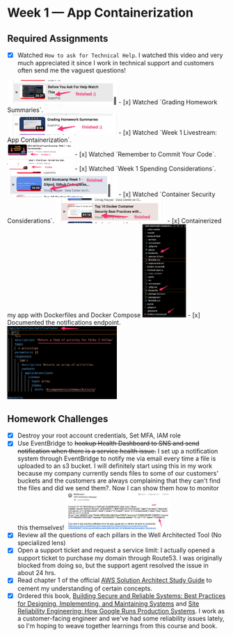 # Week 1 — App Containerization

## Required Assignments
- [x] Watched `How to ask for Technical Help`. I watched this video and very much appreciated it since I work in technical support and customers often send me the vaguest questions!<br>
<img src="/journal/images/week1-technical-help.png"  width=50% height=50%>
- [x] Watched `Grading Homework Summaries`.<br> <img src="/journal/images/week1-grading.png"  width=50% height=50%>
- [x] Watched `Week 1 Livestream: App Containerization`.<br> <img src="/journal/images/week1-livestream.png"  width=30% height=30%>
- [x] Watched `Remember to Commit Your Code`. <img src="/journal/images/week1-commit-code.png"  width=30% height=30%> 
- [x] Watched `Week 1 Spending Considerations`. <img src="/journal/images/week1-spending.png"  width=50% height=50%>
- [x] Watched `Container Security Considerations`. <img src="/journal/images/week1-container-security.png"  width=50% height=50%>
- [x] Containerized my app with Dockerfiles and Docker Compose <img src="/journal/images/week1-dockerize-app.png"  width=20% height=20%>
- [x] Documented the notifications endpoint. <img src="/journal/images/week1-notifications-api.png"  width=50% height=50%>


## Homework Challenges 
- [x] Destroy your root account credentials, Set MFA, IAM role
- [x] Use EventBridge to ~~hookup Health Dashboard to SNS and send notification when there is a service health issue.~~ I set up a notification system through EventBridge to notify me via email every time a file is uploaded to an s3 bucket. I will definitely start using this in my work because my company currently sends files to some of our customers' buckets and the customers are always complaining that they can't find the files and did we send them?. Now I can show them how to monitor this themselves! <img src="/journal/images/week0-eventbridge.png"  width=50% height=50%>
- [x] Review all the questions of each pillars in the Well Architected Tool (No specialized lens)
- [x] Open a support ticket and request a service limit: I actually opened a support ticket to purchase my domain through Route53. I was originally blocked from doing so, but the support agent resolved the issue in about 24 hrs.
- [x] Read chapter 1 of the official [AWS Solution Architect Study Guide](https://www.amazon.com/Certified-Solutions-Architect-Study-Guide/dp/1119713080/ref=asc_df_1119713080/?tag=hyprod-20&linkCode=df0&hvadid=459538011055&hvpos=&hvnetw=g&hvrand=1442647167613858578&hvpone=&hvptwo=&hvqmt=&hvdev=c&hvdvcmdl=&hvlocint=&hvlocphy=9032112&hvtargid=pla-917135384856&psc=1) to cement my understanding of certain concepts. 
- [x] Ordered this book, [Building Secure and Reliable Systems: Best Practices for Designing, Implementing, and Maintaining Systems](https://www.amazon.com/dp/1492083127?psc=1&ref=ppx_yo2ov_dt_b_product_details) and [Site Reliability Engineering: How Google Runs Production Systems](https://www.amazon.com/gp/product/149192912X/ref=ppx_yo_dt_b_asin_title_o00_s00?ie=UTF8&psc=1). I work as a customer-facing engineer and we've had some reliability issues lately, so I'm hoping to weave together learnings from this course and book.
